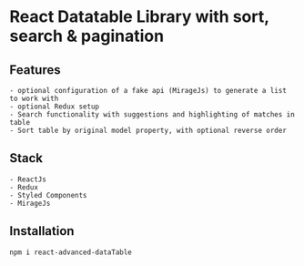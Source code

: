 # React Datatable Library with sort, search & pagination
## Features
    - optional configuration of a fake api (MirageJs) to generate a list to work with
    - optional Redux setup
    - Search functionality with suggestions and highlighting of matches in table
    - Sort table by original model property, with optional reverse order

## Stack
    - ReactJs
    - Redux
    - Styled Components
    - MirageJs

## Installation
`npm i react-advanced-dataTable`




